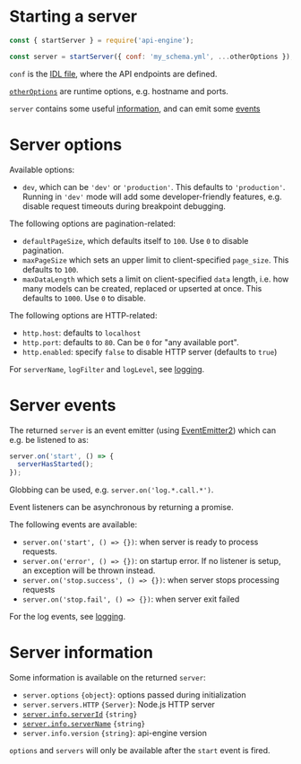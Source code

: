 # Starting a server

<!-- eslint-disable no-unused-vars, no-undef, strict -->
```javascript
const { startServer } = require('api-engine');

const server = startServer({ conf: 'my_schema.yml', ...otherOptions });
```

`conf` is the [IDL file](idl.md), where the API endpoints are defined.

[`otherOptions`](#server-options) are runtime options, e.g. hostname and ports.

`server` contains some useful [information](#server-information),
and can emit some [events](#server-events)

# Server options

Available options:
  - `dev`, which can be `'dev'` or `'production'`.
    This defaults to `'production'`.
    Running in `'dev'` mode will add some developer-friendly features, e.g.
    disable request timeouts during breakpoint debugging.

The following options are pagination-related:
  - `defaultPageSize`, which defaults itself to `100`.
    Use `0` to disable pagination.
  - `maxPageSize` which sets an upper limit to client-specified `page_size`.
    This defaults to `100`.
  - `maxDataLength` which sets a limit on client-specified `data` length,
    i.e. how many models can be created, replaced or upserted at once.
    This defaults to `1000`. Use `0` to disable.

The following options are HTTP-related:
  - `http.host`: defaults to `localhost`
  - `http.port`: defaults to `80`. Can be `0` for "any available port".
  - `http.enabled`: specify `false` to disable HTTP server (defaults to `true`)

For `serverName`, `logFilter` and `logLevel`, see [logging](logging.md).

# Server events

The returned `server` is an event emitter
(using [EventEmitter2](https://github.com/asyncly/EventEmitter2))
which can e.g. be listened to as:

<!-- eslint-disable no-undef, strict -->
```javascript
server.on('start', () => {
  serverHasStarted();
});
```

Globbing can be used, e.g. `server.on('log.*.call.*')`.

Event listeners can be asynchronous by returning a promise.

The following events are available:
  - `server.on('start', () => {})`: when server is ready to process requests.
  - `server.on('error', () => {})`: on startup error.
    If no listener is setup, an exception will be thrown instead.
  - `server.on('stop.success', () => {})`: when server stops processing requests
  - `server.on('stop.fail', () => {})`: when server exit failed

For the log events, see [logging](logging.md).

# Server information

Some information is available on the returned `server`:
  - `server.options` `{object}`: options passed during initialization
  - `server.servers.HTTP` `{Server}`: Node.js HTTP server
  - [`server.info.serverId`](logging.md#server-identifiers) `{string}`
  - [`server.info.serverName`](logging.md#server-identifiers) `{string}`
  - `server.info.version` `{string}`: api-engine version

`options` and `servers` will only be available after the `start` event is fired.
